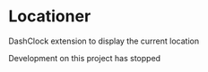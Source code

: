Locationer
==========

DashClock extension to display the current location

Development on this project has stopped

